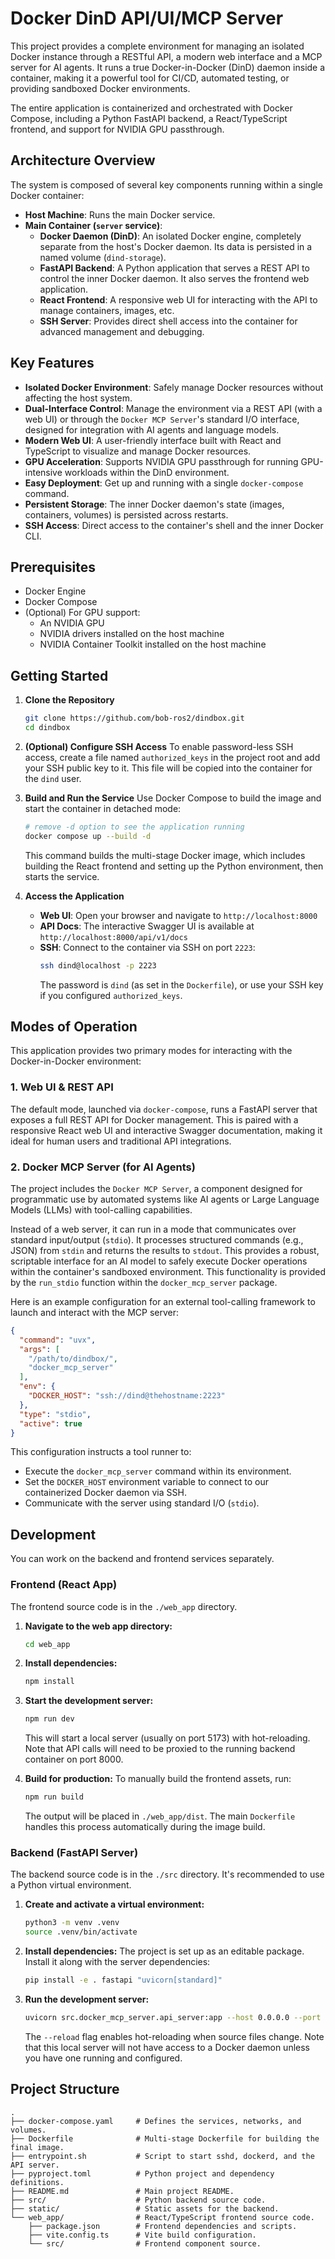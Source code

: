 # Docker DinD API/UI/MCP Server

This project provides a complete environment for managing an isolated Docker instance through a RESTful API, a modern web interface and a MCP server for AI agents. It runs a true Docker-in-Docker (DinD) daemon inside a container, making it a powerful tool for CI/CD, automated testing, or providing sandboxed Docker environments.

The entire application is containerized and orchestrated with Docker Compose, including a Python FastAPI backend, a React/TypeScript frontend, and support for NVIDIA GPU passthrough.

## Architecture Overview

The system is composed of several key components running within a single Docker container:

-   **Host Machine**: Runs the main Docker service.
-   **Main Container (`server` service)**:
    -   **Docker Daemon (DinD)**: An isolated Docker engine, completely separate from the host's Docker daemon. Its data is persisted in a named volume (`dind-storage`).
    -   **FastAPI Backend**: A Python application that serves a REST API to control the inner Docker daemon. It also serves the frontend web application.
    -   **React Frontend**: A responsive web UI for interacting with the API to manage containers, images, etc.
    -   **SSH Server**: Provides direct shell access into the container for advanced management and debugging.

## Key Features

-   **Isolated Docker Environment**: Safely manage Docker resources without affecting the host system.
-   **Dual-Interface Control**: Manage the environment via a REST API (with a web UI) or through the `Docker MCP Server`'s standard I/O interface, designed for integration with AI agents and language models.
-   **Modern Web UI**: A user-friendly interface built with React and TypeScript to visualize and manage Docker resources.
-   **GPU Acceleration**: Supports NVIDIA GPU passthrough for running GPU-intensive workloads within the DinD environment.
-   **Easy Deployment**: Get up and running with a single `docker-compose` command.
-   **Persistent Storage**: The inner Docker daemon's state (images, containers, volumes) is persisted across restarts.
-   **SSH Access**: Direct access to the container's shell and the inner Docker CLI.

## Prerequisites

-   Docker Engine
-   Docker Compose
-   (Optional) For GPU support:
    -   An NVIDIA GPU
    -   NVIDIA drivers installed on the host machine
    -   NVIDIA Container Toolkit installed on the host machine

## Getting Started

1.  **Clone the Repository**
    ```bash
    git clone https://github.com/bob-ros2/dindbox.git
    cd dindbox
    ```

2.  **(Optional) Configure SSH Access**
    To enable password-less SSH access, create a file named `authorized_keys` in the project root and add your SSH public key to it. This file will be copied into the container for the `dind` user.

3.  **Build and Run the Service**
    Use Docker Compose to build the image and start the container in detached mode:
    ```bash
    # remove -d option to see the application running
    docker compose up --build -d
    ```
    This command builds the multi-stage Docker image, which includes building the React frontend and setting up the Python environment, then starts the service.

4.  **Access the Application**
    -   **Web UI**: Open your browser and navigate to `http://localhost:8000`
    -   **API Docs**: The interactive Swagger UI is available at `http://localhost:8000/api/v1/docs`
    -   **SSH**: Connect to the container via SSH on port `2223`:
        ```bash
        ssh dind@localhost -p 2223
        ```
        The password is `dind` (as set in the `Dockerfile`), or use your SSH key if you configured `authorized_keys`.

## Modes of Operation

This application provides two primary modes for interacting with the Docker-in-Docker environment:

### 1. Web UI & REST API

The default mode, launched via `docker-compose`, runs a FastAPI server that exposes a full REST API for Docker management. This is paired with a responsive React web UI and interactive Swagger documentation, making it ideal for human users and traditional API integrations.

### 2. Docker MCP Server (for AI Agents)

The project includes the `Docker MCP Server`, a component designed for programmatic use by automated systems like AI agents or Large Language Models (LLMs) with tool-calling capabilities.

Instead of a web server, it can run in a mode that communicates over standard input/output (`stdio`). It processes structured commands (e.g., JSON) from `stdin` and returns the results to `stdout`. This provides a robust, scriptable interface for an AI model to safely execute Docker operations within the container's sandboxed environment. This functionality is provided by the `run_stdio` function within the `docker_mcp_server` package.

Here is an example configuration for an external tool-calling framework to launch and interact with the MCP server:

```json
{
  "command": "uvx",
  "args": [
    "/path/to/dindbox/",
    "docker_mcp_server"
  ],
  "env": {
    "DOCKER_HOST": "ssh://dind@thehostname:2223"
  },
  "type": "stdio",
  "active": true
}
```

This configuration instructs a tool runner to:
- Execute the `docker_mcp_server` command within its environment.
- Set the `DOCKER_HOST` environment variable to connect to our containerized Docker daemon via SSH.
- Communicate with the server using standard I/O (`stdio`).

## Development

You can work on the backend and frontend services separately.

### Frontend (React App)

The frontend source code is in the `./web_app` directory.

1.  **Navigate to the web app directory:**
    ```bash
    cd web_app
    ```
2.  **Install dependencies:**
    ```bash
    npm install
    ```
3.  **Start the development server:**
    ```bash
    npm run dev
    ```
    This will start a local server (usually on port 5173) with hot-reloading. Note that API calls will need to be proxied to the running backend container on port 8000.

4.  **Build for production:**
    To manually build the frontend assets, run:
    ```bash
    npm run build
    ```
    The output will be placed in `./web_app/dist`. The main `Dockerfile` handles this process automatically during the image build.

### Backend (FastAPI Server)

The backend source code is in the `./src` directory. It's recommended to use a Python virtual environment.

1.  **Create and activate a virtual environment:**
    ```bash
    python3 -m venv .venv
    source .venv/bin/activate
    ```
2.  **Install dependencies:**
    The project is set up as an editable package. Install it along with the server dependencies:
    ```bash
    pip install -e . fastapi "uvicorn[standard]"
    ```
3.  **Run the development server:**
    ```bash
    uvicorn src.docker_mcp_server.api_server:app --host 0.0.0.0 --port 8000 --reload
    ```
    The `--reload` flag enables hot-reloading when source files change. Note that this local server will not have access to a Docker daemon unless you have one running and configured.

## Project Structure

```
.
├── docker-compose.yaml     # Defines the services, networks, and volumes.
├── Dockerfile              # Multi-stage Dockerfile for building the final image.
├── entrypoint.sh           # Script to start sshd, dockerd, and the API server.
├── pyproject.toml          # Python project and dependency definitions.
├── README.md               # Main project README.
├── src/                    # Python backend source code.
├── static/                 # Static assets for the backend.
└── web_app/                # React/TypeScript frontend source code.
    ├── package.json        # Frontend dependencies and scripts.
    ├── vite.config.ts      # Vite build configuration.
    └── src/                # Frontend component source.
```